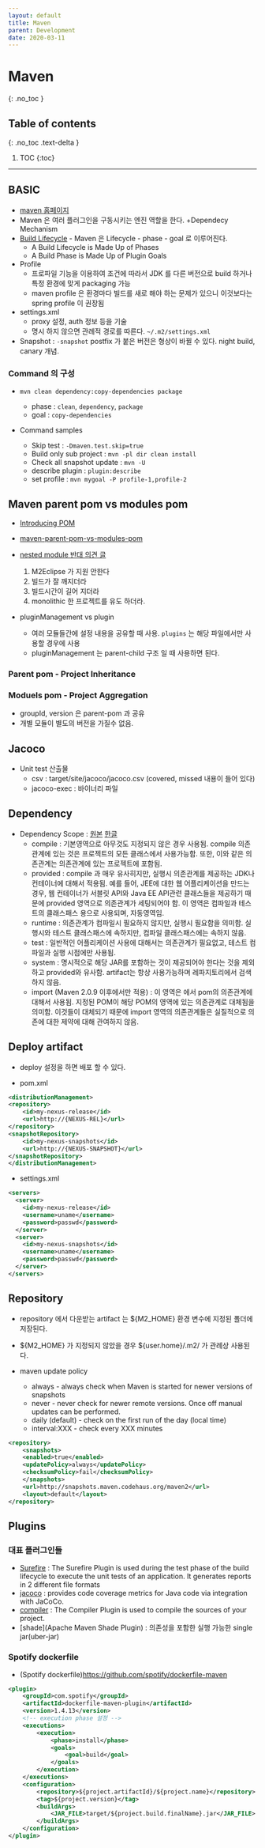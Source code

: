 ```yaml
---
layout: default
title: Maven
parent: Development
date: 2020-03-11
---
```


# Maven
{: .no_toc }

## Table of contents
{: .no_toc .text-delta }

1. TOC
{:toc}

---

## BASIC

- [maven 홈페이지](https://maven.apache.org/)
- Maven 은 여러 플러그인을 구동시키는 엔진 역할을 한다. +Dependecy Mechanism
- [Build Lifecycle](https://maven.apache.org/guides/introduction/introduction-to-the-lifecycle.html) - Maven 은 Lifecycle - phase - goal 로 이루어진다.
  - A Build Lifecycle is Made Up of Phases
  - A Build Phase is Made Up of Plugin Goals
- Profile
  - 프로파일 기능을 이용하여 조건에 따라서 JDK 를 다른 버전으로 build 하거나 특정 환경에 맞게 packaging 가능
  - maven profile 은 환경마다 빌드를 새로 해야 하는 문제가 있으니 이것보다는 spring profile 이 권장됨
- settings.xml
  - proxy 설정, auth 정보 등을 기술
  - 명시 하지 않으면 관례적 경로를 따른다. `~/.m2/settings.xml`
- Snapshot : `-snapshot` postfix 가 붙은 버전은 형상이 바뀔 수 있다. night build, canary 개념.

### Command 의 구성

- ```mvn clean dependency:copy-dependencies package```
  - phase : `clean`, `dependency`, `package`
  - goal : `copy-dependencies`

- Command samples
  - Skip test : `-Dmaven.test.skip=true`
  - Build only sub project : `mvn -pl dir clean install`
  - Check all snapshot update : `mvn -U`
  - describe plugin : `plugin:describe`
  - set profile : `mvn mygoal -P profile-1,profile-2`

## Maven parent pom vs modules pom

- [Introducing POM](http://maven.apache.org/guides/introduction/introduction-to-the-pom.html)
- [maven-parent-pom-vs-modules-pom](https://stackoverflow.com/questions/1992213/maven-parent-pom-vs-modules-pom)
- [nested module 반대 의견 글](https://rgladwell.wordpress.com/2010/12/06/4-reasons-why-maven-nested-modules-suck/)
  1. M2Eclipse 가 지원 안한다
  2. 빌드가 잘 깨지더라
  3. 빌드시간이 길어 지더라
  4. monolithic 한 프로젝트를 유도 하더라.

- pluginManagement vs plugin
  - 여러 모듈들간에 설정 내용을 공유할 때 사용. `plugins` 는 해당 파일에서만 사용할 경우에 사용
  - pluginManagement 는 parent-child 구조 일 때 사용하면 된다.

### Parent pom - Project Inheritance

### Moduels pom - Project Aggregation

- groupId, version 은 parent-pom 과 공유
- 개별 모듈이 별도의 버전을 가질수 없음.


## Jacoco

- Unit test 산출물
  - csv : target/site/jacoco/jacoco.csv (covered, missed 내용이 들어 있다)
  - jacoco-exec : 바이너리 파일

## Dependency

- Dependency Scope : [원본](https://maven.apache.org/guides/introduction/introduction-to-dependency-mechanism.html) [한글](https://homo-ware.tistory.com/43)
  - compile : 기본영역으로 아무것도 지정되지 않은 경우 사용됨. compile 의존관계에 있는 것은 프로젝트의 모든 클래스에서 사용가능함. 또한, 이와 같은 의존관계는 의존관계에 있는 프로젝트에 포함됨.
  - provided : compile 과 매우 유사히지만, 실행시 의존관계를 제공하는 JDK나 컨테이너에 대해서 적용됨. 예를 들어, JEE에 대한 웹 어플리케이션을 만드는 경우, 웹 컨테이너가 서블릿 API와 Java EE API관련 클래스들을 제공하기 때문에 provided 영역으로 의존관계가 세팅되어야 함. 이 영역은 컴파일과 테스트의 클래스패스 용으로 사용되며, 자동영역임.
  - runtime : 의존관계가 컴파일시 필요하지 않지만, 실행시 필요함을 의미함. 실행시와 테스트 클래스패스에 속하지만, 컴파일 클래스패스에는 속하지 않음.
  - test : 일반적인 어플리케이션 사용에 대해서는 의존관계가 필요없고, 테스트 컴파일과 실행 시점에만 사용됨.
  - system : 명시적으로 해당 JAR를 포함하는 것이 제공되어야 한다는 것을 제외하고 provided와 유사함. artifact는 항상 사용가능하며 레파지토리에서 검색하지 않음.
  - import (Maven 2.0.9 이후에서만 적용) : 이 영역은 <dependencyManagement>에서 pom의 의존관계에 대해서 사용됨. 지정된 POM이 해당 POM의 <dependencyManagement> 영역에 있는 의존관계로 대체됨을 의미함. 이것들이 대체되기 때문에 import 영역의 의존관계들은 실질적으로 의존에 대한 제약에 대해 관여하지 않음.



## Deploy artifact

- deploy 설정을 하면 배포 할 수 있다.

- pom.xml

```xml
<distributionManagement>
<repository>
    <id>my-nexus-release</id>
    <url>http://{NEXUS-REL}</url>
</repository>
<snapshotRepository>
    <id>my-nexus-snapshots</id>
    <url>http://{NEXUS-SNAPSHOT}</url>
</snapshotRepository>
</distributionManagement>
```

- settings.xml

```xml
<servers>
  <server>
    <id>my-nexus-release</id>
    <username>uname</username>
    <password>passwd</password>
  </server>
  <server>
    <id>my-nexus-snapshots</id>
    <username>uname</username>
    <password>passwd</password>
  </server>
</servers>
```

## Repository

- repository 에서 다운받는 artifact 는 ${M2_HOME} 환경 변수에 지정된 폴더에 저장된다.
- ${M2_HOME} 가 지정되지 않았을 경우 ${user.home}/.m2/ 가 관례상 사용된다.

- maven update policy
  - always - always check when Maven is started for newer versions of snapshots
  - never - never check for newer remote versions. Once off manual updates can be performed.
  - daily (default) - check on the first run of the day (local time)
  - interval:XXX - check every XXX minutes

```xml
<repository>
    <snapshots>
    <enabled>true</enabled>
    <updatePolicy>always</updatePolicy>
    <checksumPolicy>fail</checksumPolicy>
    </snapshots>
    <url>http://snapshots.maven.codehaus.org/maven2</url>
    <layout>default</layout>
</repository>
```
## Plugins

### 대표 플러그인들

- [Surefire](http://maven.apache.org/surefire/maven-surefire-plugin/) : The Surefire Plugin is used during the test phase of the build lifecycle to execute the unit tests of an application. It generates reports in 2 different file formats
- [jacoco](https://www.eclemma.org/jacoco/trunk/doc/maven.html) : provides code coverage metrics for Java code via integration with JaCoCo.
- [compiler](https://maven.apache.org/plugins/maven-compiler-plugin/) : The Compiler Plugin is used to compile the sources of your project.
- [shade](Apache Maven Shade Plugin) : 의존성을 포함한 실행 가능한 single jar(uber-jar)

### Spotify dockerfile

- (Spotify dockerfile)https://github.com/spotify/dockerfile-maven

```xml
<plugin>
    <groupId>com.spotify</groupId>
    <artifactId>dockerfile-maven-plugin</artifactId>
    <version>1.4.13</version>
    <!-- execution phase 설정 -->
    <executions>
        <execution>
            <phase>install</phase>
            <goals>
                <goal>build</goal>
            </goals>
        </execution>
    </executions>
    <configuration>
        <repository>${project.artifactId}/${project.name}</repository>
        <tag>${project.version}</tag>
        <buildArgs>
            <JAR_FILE>target/${project.build.finalName}.jar</JAR_FILE>
        </buildArgs>
    </configuration>
</plugin>
```
